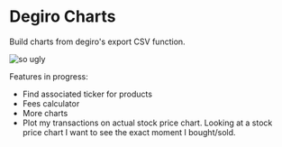 # Degiro Charts

Build charts from degiro's export CSV function.

![so ugly](https://user-images.githubusercontent.com/6273120/106957472-eea75680-672f-11eb-9ad2-7b919740b9a9.png)

Features in progress: 

- Find associated ticker for products
- Fees calculator
- More charts
- Plot my transactions on actual stock price chart. Looking at a stock price chart I want to see the exact moment I bought/sold.
